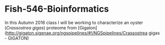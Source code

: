 # Fish-546-Bioinformatics
In this Autumn 2016 class I will be working to characterize an oyster (*Crassostrea gigas*) proteome from [Gigaton](http://gigaton.sigenae.org/ngspipelines/#!/NGSpipelines/Crassostrea gigas - GIGATON)
